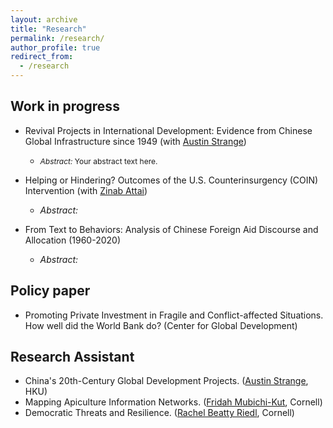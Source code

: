 ```yaml
---
layout: archive
title: "Research"
permalink: /research/
author_profile: true
redirect_from:
  - /research
---
```


## Work in progress
* Revival Projects in International Development: Evidence from Chinese Global Infrastructure since 1949 (with [Austin Strange](https://www.austinstrange.org/))
    * <span style="font-size: 12px;">*Abstract:* Your abstract text here.</span>   

* Helping or Hindering? Outcomes of the U.S. Counterinsurgency (COIN) Intervention (with [Zinab Attai](https://hansbethehouse.cornell.edu/people/biographies/zinab-attai))
    * *Abstract:* 

* From Text to Behaviors: Analysis of Chinese Foreign Aid Discourse and Allocation (1960-2020)  
    * *Abstract:* 


## Policy paper
* Promoting Private Investment in Fragile and Conflict-affected Situations. How well did the World Bank do? (Center for Global Development)

## Research Assistant
* China's 20th-Century Global Development Projects. ([Austin Strange](https://www.austinstrange.org/), HKU)
* Mapping Apiculture Information Networks. ([Fridah Mubichi-Kut](https://business.cornell.edu/faculty-research/faculty/mfm96/), Cornell)
* Democratic Threats and Resilience. ([Rachel Beatty Riedl](https://government.cornell.edu/rachel-beatty-riedl), Cornell)
  
